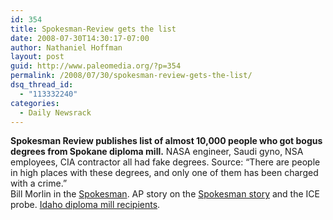```yaml
---
id: 354
title: Spokesman-Review gets the list
date: 2008-07-30T14:30:17-07:00
author: Nathaniel Hoffman
layout: post
guid: http://www.paleomedia.org/?p=354
permalink: /2008/07/30/spokesman-review-gets-the-list/
dsq_thread_id:
  - "113332240"
categories:
  - Daily Newsrack
---
```

**Spokesman Review publishes list of almost 10,000 people who got bogus degrees from Spokane diploma mill.** NASA engineer, Saudi gyno, NSA employees, CIA contractor all had fake degrees. Source: &#8220;There are people in high places with these degrees, and only one of them has been charged with a crime.&#8221;  
Bill Morlin in the [Spokesman](http://www.spokesmanreview.com/breaking/story.asp?ID=15898). AP story on the [Spokesman story](http://hosted.ap.org/dynamic/stories/D/DIPLOMA_MILL_FED_PROBE_IDOL-?SITE=IDNCP&SECTION=HOME&TEMPLATE=DEFAULT) and the ICE probe. [Idaho diploma mill recipients](http://www.spokesmanreview.com/data/diploma-mill/?state=ID).